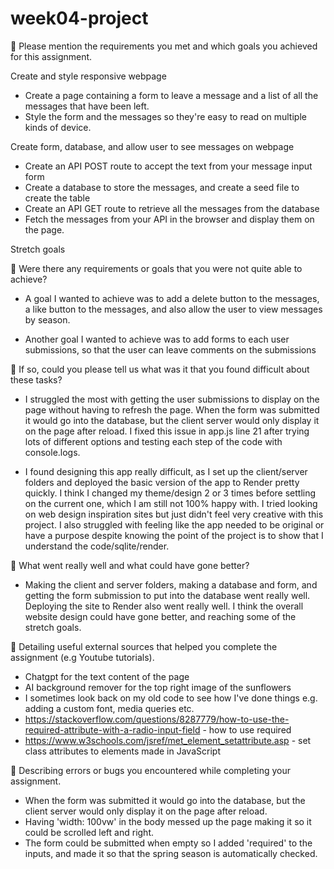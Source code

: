 # week04-project

🎯 Please mention the requirements you met and which goals you achieved for this assignment.

Create and style responsive webpage

- Create a page containing a form to leave a message and a list of all the messages that have been left.
- Style the form and the messages so they're easy to read on multiple kinds of device.

Create form, database, and allow user to see messages on webpage

- Create an API POST route to accept the text from your message input form
- Create a database to store the messages, and create a seed file to create the table
- Create an API GET route to retrieve all the messages from the database
- Fetch the messages from your API in the browser and display them on the page.

Stretch goals

🎯 Were there any requirements or goals that you were not quite able to achieve?

- A goal I wanted to achieve was to add a delete button to the messages, a like button to the messages, and also allow the user to view messages by season.

- Another goal I wanted to achieve was to add forms to each user submissions, so that the user can leave comments on the submissions

🎯 If so, could you please tell us what was it that you found difficult about these tasks?

- I struggled the most with getting the user submissions to display on the page without having to refresh the page. When the form was submitted it would go into the database, but the client server would only display it on the page after reload. I fixed this issue in app.js line 21 after trying lots of different options and testing each step of the code with console.logs.

- I found designing this app really difficult, as I set up the client/server folders and deployed the basic version of the app to Render pretty quickly. I think I changed my theme/design 2 or 3 times before settling on the current one, which I am still not 100% happy with. I tried looking on web design inspiration sites but just didn't feel very creative with this project. I also struggled with feeling like the app needed to be original or have a purpose despite knowing the point of the project is to show that I understand the code/sqlite/render.

🌱 What went really well and what could have gone better?

- Making the client and server folders, making a database and form, and getting the form submission to put into the database went really well. Deploying the site to Render also went really well. I think the overall website design could have gone better, and reaching some of the stretch goals.

🌱 Detailing useful external sources that helped you complete the assignment (e.g Youtube tutorials).

- Chatgpt for the text content of the page
- AI background remover for the top right image of the sunflowers
- I sometimes look back on my old code to see how I've done things e.g. adding a custom font, media queries etc.
- https://stackoverflow.com/questions/8287779/how-to-use-the-required-attribute-with-a-radio-input-field - how to use required
- https://www.w3schools.com/jsref/met_element_setattribute.asp - set class attributes to elements made in JavaScript

🌱 Describing errors or bugs you encountered while completing your assignment.

- When the form was submitted it would go into the database, but the client server would only display it on the page after reload.
- Having 'width: 100vw' in the body messed up the page making it so it could be scrolled left and right.
- The form could be submitted when empty so I added 'required' to the inputs, and made it so that the spring season is automatically checked.
